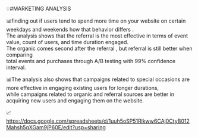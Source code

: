 
💡#MARKETING ANALYSIS

📊finding out if users tend to spend more time on your website on certain weekdays and weekends how that behavior differs .										
The analysis shows that the referral  is the most effective  in terms of event value, count of users, and time duration engaged.										
The organic  comes second after the referral , but referral  is still better when comparing										
total events and purchases through A/B testing with 99% confidence interval.										
										
📊The analysis also shows that campaigns related to special occasions are more effective in engaging existing users for longer durations,										
while campaigns related to organic and referral sources are better in acquiring new users and engaging them on the website.	

📈 https://docs.google.com/spreadsheets/d/1uuh5oSP51Rlkww6CAj0CtyB012Mahsh5qXGam9jP60E/edit?usp=sharing

